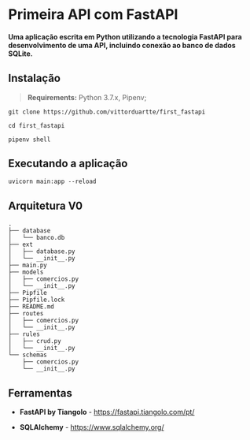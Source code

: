 # Primeira API com FastAPI
#### Uma aplicação escrita em Python utilizando a tecnologia FastAPI para desenvolvimento de uma API, incluindo conexão ao banco de dados SQLite.

## Instalação
>**Requirements:** Python 3.7.x, Pipenv;

```shell 
git clone https://github.com/vittorduartte/first_fastapi

cd first_fastapi

pipenv shell
```

## Executando a aplicação

```shell
uvicorn main:app --reload
```

## Arquitetura V0

```shell
.
├── database
│   └── banco.db
├── ext
│   ├── database.py
│   └── __init__.py
├── main.py
├── models
│   ├── comercios.py
│   └── __init__.py
├── Pipfile
├── Pipfile.lock
├── README.md
├── routes
│   ├── comercios.py
│   └── __init__.py
├── rules
│   ├── crud.py
│   └── __init__.py
└── schemas
    ├── comercios.py
    └── __init__.py

```

## Ferramentas

* **FastAPI by Tiangolo** - https://fastapi.tiangolo.com/pt/

* **SQLAlchemy** - https://www.sqlalchemy.org/

